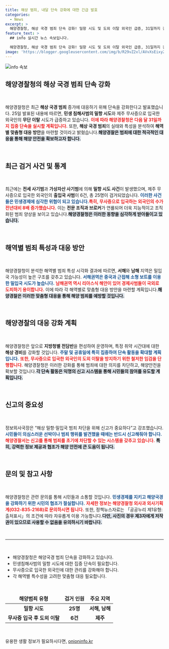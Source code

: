 ```yaml
---
title: 해상 범죄, 내달 단속 강화에 대한 긴급 발효
categories:
  - News
excerpt: >
  해양경찰청, 해상 국경 범죄 단속 강화! 밀항 시도 및 도외 이탈 외국인 급증, 31일까지 집중 단속 실시. 제주항로 여객선 불시 임검 확대, 신고 중요성 강조! 클릭하고 자세한 내용을 확인하세요!
feature_text: >
  ## info 실시간 뉴스 속보입니다.

  해양경찰청, 해상 국경 범죄 단속 강화! 밀항 시도 및 도외 이탈 외국인 급증, 31일까지 집중 단속 실시. 제주항로 여객선 불시 임검 확대, 신고 중요성 강조! 클릭하고 자세한 내용을 확인하세요!
image: 'https://blogger.googleusercontent.com/img/b/R29vZ2xl/AVvXsEixyZcFfHzMRdzZMjFBmAUKJYCLCGyLL1o632UiGVXcaFdKo_bkvkuCioo0uUKlGfBVcT3P84aROyZIXSBEx3Aw5nCQ3pTgDom1WDC4m8eifvWiAmWEEVb4x6G_l8C0QH225ldMjyaFvpxGEBGNO37VmDTDMHGhJPq73UglMfDca1-0aw/s1600/blogspot.png'
---
```


<p><img src="https://blogger.googleusercontent.com/img/b/R29vZ2xl/AVvXsEixyZcFfHzMRdzZMjFBmAUKJYCLCGyLL1o632UiGVXcaFdKo_bkvkuCioo0uUKlGfBVcT3P84aROyZIXSBEx3Aw5nCQ3pTgDom1WDC4m8eifvWiAmWEEVb4x6G_l8C0QH225ldMjyaFvpxGEBGNO37VmDTDMHGhJPq73UglMfDca1-0aw/s1600/blogspot.png" alt="info 속보" /></p>

<h2 data-ke-size="size26">해양경찰청의 해상 국경 범죄 단속 강화</h2>

<p data-ke-size="size16">&nbsp;</p>

<p>해양경찰청은 최근 <strong>해상 국경 범죄</strong> 증가에 대응하기 위해 단속을 강화한다고 발표했습니다. 25일 발표된 내용에 따르면, <strong>민생 침해사범의 밀항 시도</strong>와 제주 무사증으로 입국한 외국인의 <strong>무단 이탈</strong> 시도가 급증하고 있습니다. <b><span style="color: #ee2323;">이에 따라 해양경찰청은 다음 달 31일까지 집중 단속을 실시할 계획입니다.</span></b> 또한, <strong>해상 국경 범죄</strong>의 실태와 특성을 분석하여 <strong>해역별 맞춤형 대응 방안</strong>을 마련할 것이라고 밝혔습니다.<b><span style="background-color: #21538527;">해양경찰은 범죄에 대한 적극적인 대응을 통해 해양 안전을 확보하고자 합니다.</span></b></p>

<p data-ke-size="size16">&nbsp;</p>

<h2 data-ke-size="size26">최근 검거 사건 및 통계</h2>

<p data-ke-size="size16">&nbsp;</p>

<p>최근에는 <strong>전세 사기범</strong>과 <strong>가상자산 사기범</strong>에 의해 <strong>밀항 시도 사건</strong>이 발생했으며, 제주 무사증으로 입국한 외국인의 <strong>출입국 사범</strong>이 6건, 총 25명이 검거되었습니다. <b><span style="color: #1a5490;">이러한 사건들은 민생경제에 심각한 위협이 되고 있습니다.</span></b><b><span style="color: #ee2323;">특히, 무사증으로 입국하는 외국인의 수가 전년대비 8배 증가했습니다.</span></b> 이는 <strong>전문 조직과 브로커</strong>가 연룔되어 더욱 지능적이고 조직화된 범죄 양상을 보이고 있습니다.<b><span style="background-color: #21538527;">해양경찰청은 이러한 동향을 심각하게 받아들이고 있습니다.</span></b></p>

<p data-ke-size="size16">&nbsp;</p>

<h2 data-ke-size="size26">해역별 범죄 특성과 대응 방안</h2>

<p data-ke-size="size16">&nbsp;</p>

<p>해양경찰청이 분석한 해역별 범죄 특성 시각화 결과에 따르면, <strong>서해</strong>와 <strong>남해</strong> 지역은 밀입국 가능성이 높은 구조를 갖추고 있습니다. <b><span style="color: #1a5490;">서해권역은 중국과 근접해 소형 보트를 이용한 밀입국 시도가 높습니다.</span></b> <b><span style="color: #ee2323;">남해권역 역시 리아스식 해안이 있어 경제사범들이 국외로 도피하기 용이합니다.</span></b> 이에 따라 각 해역별로 맞춤형 대응 방안을 마련할 계획입니다.<b><span style="background-color: #21538527;">해양경찰은 이러한 맞춤형 대응을 통해 해양 범죄를 예방할 것입니다.</span></b></p>

<p data-ke-size="size16">&nbsp;</p>

<h2 data-ke-size="size26">해양경찰의 대응 강화 계획</h2>

<p data-ke-size="size16">&nbsp;</p>

<p>해양경찰청은 앞으로 <strong>지방청별 전담반</strong>을 편성하여 운영하며, 특정 취약 시간대에 대한 <strong>해상 경비</strong>를 강화할 것입니다. <b><span style="color: #1a5490;">주말 및 공휴일에 특히 집중하여 단속 활동을 확대할 계획입니다.</span></b> <b><span style="color: #ee2323;">또한, 무사증으로 입국한 외국인의 도외 이탈을 방지하기 위한 철저한 임검을 단행합니다.</span></b> 해양경찰청은 이러한 강화를 통해 범죄에 대한 의지를 차단하고, 해양안전을 확보할 것입니다.<b><span style="background-color: #21538527;">각 단속 활동은 익명의 신고 시스템을 통해 시민들의 참여를 유도할 계획입니다.</span></b></p>

<p data-ke-size="size16">&nbsp;</p>

<h2 data-ke-size="size26">신고의 중요성</h2>

<p data-ke-size="size16">&nbsp;</p>

<p>정보외사국장은 “해상 밀항·밀입국 범죄 차단을 위해 신고가 중요하다”고 강조했습니다. <b><span style="color: #1a5490;">시민들이 의심스러운 선박이나 범죄 행위를 발견했을 때에는 반드시 신고해줘야 합니다.</span></b> <b><span style="color: #ee2323;">해양경찰서는 신고를 통해 범죄를 초기에 차단할 수 있는 시스템을 갖추고 있습니다.</span></b> <b><span style="background-color: #21538527;">특히, 강력한 정보 제공과 협조가 해양 안전에 큰 도움이 됩니다.</span></b></p>

<p data-ke-size="size16">&nbsp;</p>

<h2 data-ke-size="size26">문의 및 참고 사항</h2>

<p data-ke-size="size16">&nbsp;</p>

<p>해양경찰청은 관련 문의를 통해 시민들과 소통할 것입니다. <b><span style="color: #1a5490;">민생경제를 지키고 해양국경을 강화하기 위한 시민의 협조가 절실합니다.</span></b> <b><span style="color: #ee2323;">자세한 정보는 해양경찰청 외사과 외사기획계(032-835-2168)로 문의하시면 됩니다.</span></b> 또한, 정책뉴스자료는 「공공누리 제1유형:출처표시」의 조건에 따라 자유롭게 이용 가능합니다.<b><span style="background-color: #21538527;">다만, 사진의 경우 제3자에게 저작권이 있으므로 사용할 수 없음을 유의하시기 바랍니다.</span></b></p>

<p data-ke-size="size16">&nbsp;</p>

<hr />

<p data-ke-size="size16">&nbsp;</p>

<ul>
<li>해양경찰청은 해양국경 범죄 단속을 강화하고 있습니다.</li>
<li>민생침해사범의 밀항 시도에 대한 집중 단속이 필요합니다.</li>
<li>무사증으로 입국한 외국인에 대한 관리를 강화해야 합니다.</li>
<li>각 해역별 특수성을 고려한 맞춤형 대응 필요합니다.</li>
</ul>

<p data-ke-size="size16">&nbsp;</p>

<table style="width: 100%;">
<thead>
<tr>
<td style="text-align: center; height: 17px;"><b>해양범죄 유형</b></td>
<td style="text-align: center; height: 17px;"><b>검거 인원</b></td>
<td style="text-align: center; height: 17px;"><b>주요 지역</b></td>
</tr>
</thead>
<tbody>
<tr>
<td style="text-align: center; height: 17px;"><b>밀항 시도</b></td>
<td style="text-align: center; height: 17px;"><b>25명</b></td>
<td style="text-align: center; height: 17px;"><b>서해, 남해</b></td>
</tr>
<tr>
<td style="text-align: center; height: 17px;"><b>무사증 입국 후 도외 이탈</b></td>
<td style="text-align: center; height: 17px;"><b>6건</b></td>
<td style="text-align: center; height: 17px;"><b>제주</b></td>
</tr>
</tbody>
</table>

<p data-ke-size="size16">&nbsp;</p>
유용한 생활 정보가 필요하시다면, <a href="https://onioninfo.kr" rel="dofollow">onioninfo.kr</a>


